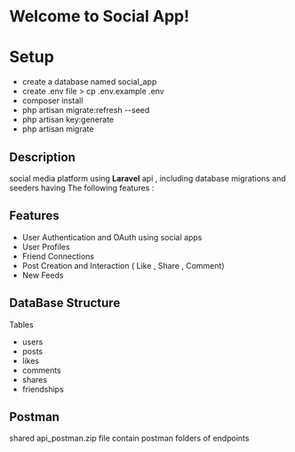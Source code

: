 # Welcome to Social App!
# Setup 
- create a database named social_app
- create  .env file > cp  .env.example  .env
- composer  install
- php artisan migrate:refresh --seed
- php  artisan  key:generate
- php artisan migrate 	



## Description 
social media platform using **Laravel** api , including database migrations and seeders
 having The following features :

## Features 
- User Authentication and OAuth using social apps 
- User Profiles
-  Friend Connections
-  Post Creation and Interaction ( Like , Share , Comment)
-  New Feeds 


## DataBase Structure 
Tables 
- users 
- posts 
- likes 
- comments
- shares
- friendships
## Postman 
shared api_postman.zip file contain postman folders of endpoints 
